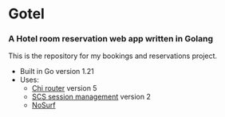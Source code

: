 # Gotel

### A Hotel room reservation web app written in Golang

This is the repository for my bookings and reservations project.

* Built in Go version 1.21
* Uses: 
    - [Chi router](https://github.com/go-chi/chi) version 5
    - [SCS session management](github.com/alexedwards/scs/v2) version 2
    - [NoSurf](github.com/justinas/nosurf)


